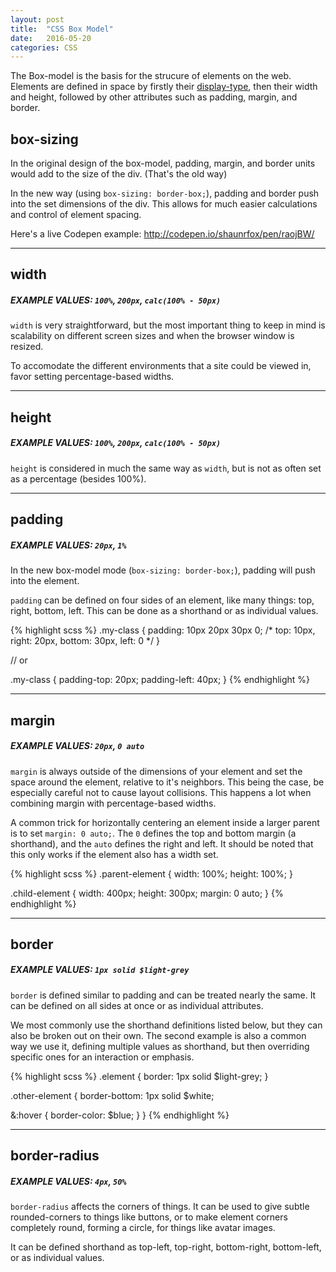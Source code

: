 ```yaml
---
layout: post
title:  "CSS Box Model"
date:   2016-05-20
categories: CSS
---
```


The Box-model is the basis for the strucure of elements on the web. Elements are defined in space by firstly their [display-type](/style-guide/#css-display), then their width and height, followed by other attributes such as padding, margin, and border.

## box-sizing

In the original design of the box-model, padding, margin, and border units would add to the size of the div. (That's the old way)

In the new way (using `box-sizing: border-box;`), padding and border push into the set dimensions of the div. This allows for much easier calculations and control of element spacing.

Here's a live Codepen example: <http://codepen.io/shaunrfox/pen/raojBW/>

---

## width

##### EXAMPLE VALUES: `100%`, `200px`, `calc(100% - 50px)`

`width` is very straightforward, but the most important thing to keep in mind is scalability on different screen sizes and when the browser window is resized.

To accomodate the different environments that a site could be viewed in, favor setting percentage-based widths.

---

## height

##### EXAMPLE VALUES: `100%`, `200px`, `calc(100% - 50px)`

`height` is considered in much the same way as `width`, but is not as often set as a percentage (besides 100%).

---

## padding

##### EXAMPLE VALUES: `20px`, `1%`

In the new box-model mode (`box-sizing: border-box;`), padding will push into the element.

`padding` can be defined on four sides of an element, like many things: top, right, bottom, left. This can be done as a shorthand or as individual values.

{% highlight scss %}
.my-class {
  padding: 10px 20px 30px 0;
  /* top: 10px, right: 20px, bottom: 30px, left: 0 */
}

// or

.my-class {
  padding-top: 20px;
  padding-left: 40px;
}
{% endhighlight %}

---

## margin

##### EXAMPLE VALUES: `20px`, `0 auto`

`margin` is always outside of the dimensions of your element and set the space around the element, relative to it's neighbors. This being the case, be especially careful not to cause layout collisions. This happens a lot when combining margin with percentage-based widths.

A common trick for horizontally centering an element inside a larger parent is to set `margin: 0 auto;`. The `0` defines the top and bottom margin (a shorthand), and the `auto` defines the right and left. It should be noted that this only works if the element also has a width set.

{% highlight scss %}
.parent-element {
  width: 100%;
  height: 100%;
}

.child-element {
  width: 400px;
  height: 300px;
  margin: 0 auto;
}
{% endhighlight %}

---

## border

##### EXAMPLE VALUES: `1px solid $light-grey`

`border` is defined similar to padding and can be treated nearly the same. It can be defined on all sides at once or as individual attributes.

We most commonly use the shorthand definitions listed below, but they can also be broken out on their own. The second example is also a common way we use it, defining multiple values as shorthand, but then overriding specific ones for an interaction or emphasis.

{% highlight scss %}
.element {
  border: 1px solid $light-grey;
}

.other-element {
  border-bottom: 1px solid $white;

  &:hover {
    border-color: $blue;
  }
}
{% endhighlight %}

---

## border-radius

##### EXAMPLE VALUES: `4px`, `50%`

`border-radius` affects the corners of things. It can be used to give subtle rounded-corners to things like buttons, or to make element corners completely round, forming a circle, for things like avatar images.

It can be defined shorthand as top-left, top-right, bottom-right, bottom-left, or as individual values.